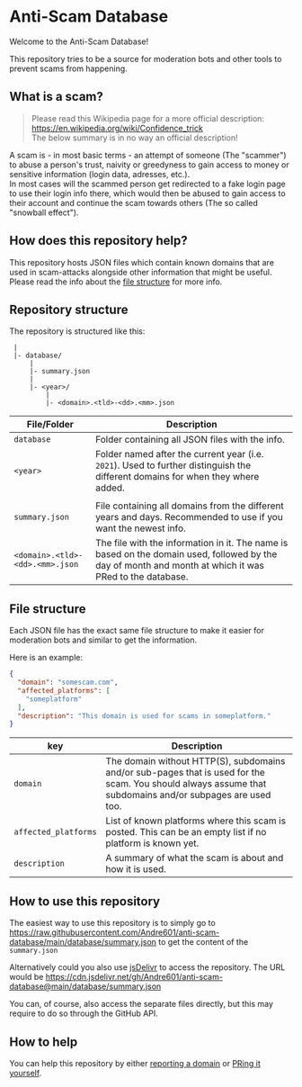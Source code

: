 [jsdelivr]: https://www.jsdelivr.com/

[issue]: https://github.com/Andre601/anti-scam-database/issues/new?template=report_domain.yml
[pr]: https://github.com/Andre601/anti-scam-database/pulls

# Anti-Scam Database
Welcome to the Anti-Scam Database!

This repository tries to be a source for moderation bots and other tools to prevent scams from happening.

## What is a scam?
> Please read this Wikipedia page for a more official description: https://en.wikipedia.org/wiki/Confidence_trick   
> The below summary is in no way an official description!

A scam is - in most basic terms - an attempt of someone (The "scammer") to abuse a person's trust, naivity or greedyness to gain access to money or sensitive information (login data, adresses, etc.).  
In most cases will the scammed person get redirected to a fake login page to use their login info there, which would then be abused to gain access to their account and continue the scam towards others (The so called "snowball effect").

## How does this repository help?
This repository hosts JSON files which contain known domains that are used in scam-attacks alongside other information that might be useful.  
Please read the info about the [file structure](#file-structure) for more info.

## Repository structure
The repository is structured like this:

```
 |
 |- database/
     |
     |- summary.json
     |
     |- <year>/
         |
         |- <domain>.<tld>-<dd>.<mm>.json
```

| File/Folder                     | Description                                                                                                                                             |
| ------------------------------- | ------------------------------------------------------------------------------------------------------------------------------------------------------- |
| `database`                      | Folder containing all JSON files with the info.                                                                                                         |
| `<year>`                        | Folder named after the current year (i.e. `2021`). Used to further distinguish the different domains for when they where added.                         |
|                                 |                                                                                                                                                         |
| `summary.json`                  | File containing all domains from the different years and days. Recommended to use if you want the newest info.                                          |
| `<domain>.<tld>-<dd>.<mm>.json` | The file with the information in it. The name is based on the domain used, followed by the day of month and month at which it was PRed to the database. |

## File structure
Each JSON file has the exact same file structure to make it easier for moderation bots and similar to get the information.

Here is an example:  
```json
{
  "domain": "somescam.com",
  "affected_platforms": [
    "someplatform"
  ],
  "description": "This domain is used for scams in someplatform."
}
```

| key                  | Description                                                                                                                                               |
| -------------------- | --------------------------------------------------------------------------------------------------------------------------------------------------------- |
| `domain`             | The domain without HTTP(S), subdomains and/or sub-pages that is used for the scam. You should always assume that subdomains and/or subpages are used too. |
| `affected_platforms` | List of known platforms where this scam is posted. This can be an empty list if no platform is known yet.                                                 |
| `description`        | A summary of what the scam is about and how it is used.                                                                                                   |

## How to use this repository
The easiest way to use this repository is to simply go to https://raw.githubusercontent.com/Andre601/anti-scam-database/main/database/summary.json to get the content of the `summary.json`

Alternatively could you also use [jsDelivr] to access the repository. The URL would be https://cdn.jsdelivr.net/gh/Andre601/anti-scam-database@main/database/summary.json

You can, of course, also access the separate files directly, but this may require to do so through the GitHub API.

## How to help
You can help this repository by either [reporting a domain][issue] or [PRing it yourself][pr].
